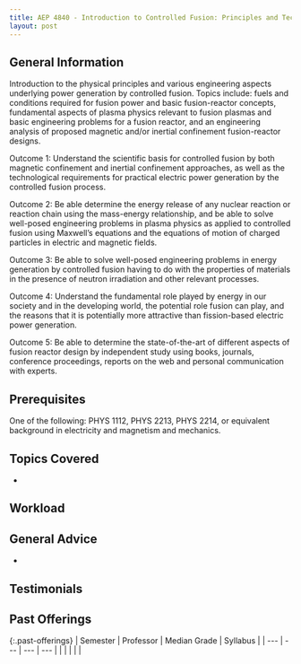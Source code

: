 ```yaml
---
title: AEP 4840 - Introduction to Controlled Fusion: Principles and Technology
layout: post
---
```


<link rel="stylesheet" href="/main.css">

## General Information

Introduction to the physical principles and various engineering aspects underlying power generation by controlled fusion. Topics include: fuels and conditions required for fusion power and basic fusion-reactor concepts, fundamental aspects of plasma physics relevant to fusion plasmas and basic engineering problems for a fusion reactor, and an engineering analysis of proposed magnetic and/or inertial confinement fusion-reactor designs.

Outcome 1: Understand the scientific basis for controlled fusion by both magnetic confinement and inertial confinement approaches, as well as the technological requirements for practical electric power generation by the controlled fusion process.

Outcome 2: Be able determine the energy release of any nuclear reaction or reaction chain using the mass-energy relationship, and be able to solve well-posed engineering problems in plasma physics as applied to controlled fusion using Maxwell’s equations and the equations of motion of charged particles in electric and magnetic fields.

Outcome 3: Be able to solve well-posed engineering problems in energy generation by controlled fusion having to do with the properties of materials in the presence of neutron irradiation and other relevant processes.

Outcome 4: Understand the fundamental role played by energy in our society and in the developing world, the potential role fusion can play, and the reasons that it is potentially more attractive than fission-based electric power generation.

Outcome 5: Be able to determine the state-of-the-art of different aspects of fusion reactor design by independent study using books, journals, conference proceedings, reports on the web and personal communication with experts.

## Prerequisites

One of the following: PHYS 1112, PHYS 2213, PHYS 2214, or equivalent background in electricity and magnetism and mechanics.

## Topics Covered

  - 

## Workload



## General Advice

  - 

## Testimonials



## Past Offerings

{:.past-offerings}
| Semester | Professor | Median Grade | Syllabus |
| --- | --- | --- | --- |
|  |  |  |  |

